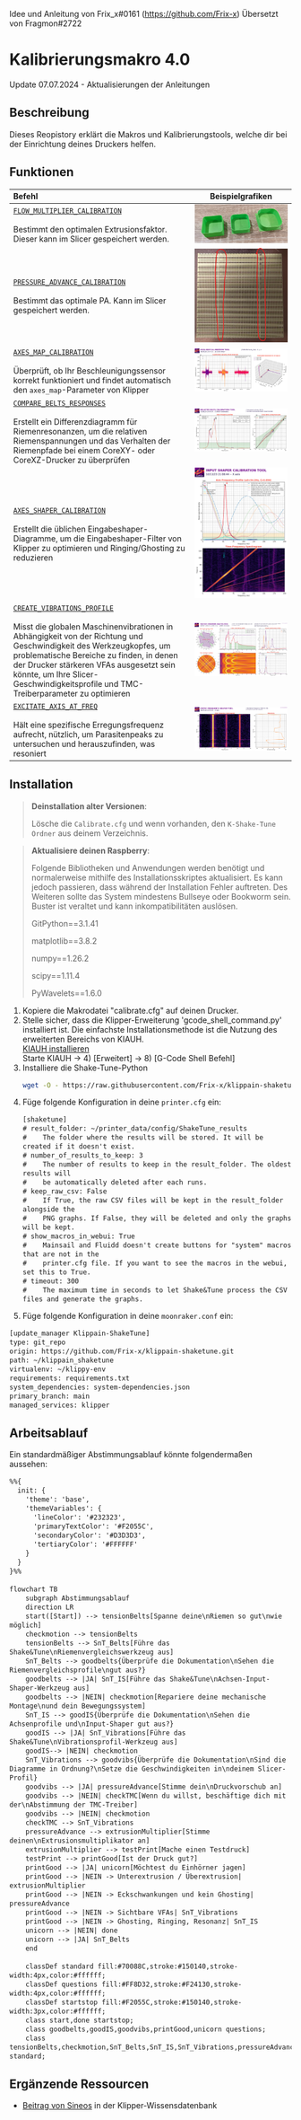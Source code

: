 Idee und Anleitung von Frix_x#0161 (https://github.com/Frix-x) 
Übersetzt von Fragmon#2722

# Kalibrierungsmakro 4.0

Update 07.07.2024 - Aktualisierungen der Anleitungen

## Beschreibung

Dieses Reopistory erklärt die Makros und Kalibrierungstools, welche dir bei der Einrichtung deines Druckers helfen.

## Funktionen

| Befehl | Beispielgrafiken |
|:------|:-------:|
|[`FLOW_MULTIPLIER_CALIBRATION`](./makros/Flow.md)<br /><br /> Bestimmt den optimalen Extrusionsfaktor. Dieser kann im Slicer gespeichert werden. | [<img src="./images/flow_calibration.png">](./functions/axes_map_calibration.md) |
|[`PRESSURE_ADVANCE_CALIBRATION`](./fmakros/PA.md)<br /><br />Bestimmt das optimale PA. Kann im Slicer gespeichert werden. | [<img src="./images/pa_calibration.png">](./functions/axes_map_calibration.md) |
|[`AXES_MAP_CALIBRATION`](./functions/axes_map_calibration.md)<br /><br />Überprüft, ob Ihr Beschleunigungssensor korrekt funktioniert und findet automatisch den `axes_map`-Parameter von Klipper | [<img src="./images/axesmap_example.png">](./functions/axes_map_calibration.md) |
|[`COMPARE_BELTS_RESPONSES`](./functions/compare_belts_responses.md)<br /><br />Erstellt ein Differenzdiagramm für Riemenresonanzen, um die relativen Riemenspannungen und das Verhalten der Riemenpfade bei einem CoreXY- oder CoreXZ-Drucker zu überprüfen | [<img src="./images/belts_example.png">](./macros/compare_belts_responses.md) |
|[`AXES_SHAPER_CALIBRATION`](./mfunctions/axes_shaper_calibrations.md)<br /><br />Erstellt die üblichen Eingabeshaper-Diagramme, um die Eingabeshaper-Filter von Klipper zu optimieren und Ringing/Ghosting zu reduzieren | [<img src="./images/axis_example.png">](./macros/axes_shaper_calibrations.md) |
|[`CREATE_VIBRATIONS_PROFILE`](./functions/create_vibrations_profile.md)<br /><br />Misst die globalen Maschinenvibrationen in Abhängigkeit von der Richtung und Geschwindigkeit des Werkzeugkopfes, um problematische Bereiche zu finden, in denen der Drucker stärkeren VFAs ausgesetzt sein könnte, um Ihre Slicer-Geschwindigkeitsprofile und TMC-Treiberparameter zu optimieren | [<img src="./images/vibrations_example.png">](./functions/create_vibrations_profile.md) |
|[`EXCITATE_AXIS_AT_FREQ`](./functions/excitate_axis_at_freq.md)<br /><br />Hält eine spezifische Erregungsfrequenz aufrecht, nützlich, um Parasitenpeaks zu untersuchen und herauszufinden, was resoniert | [<img src="./images/excitate_at_freq_example.png">](./macros/excitate_axis_at_freq.md) |

## Installation

  > **Deinstallation alter Versionen**:
  >
  > Lösche die `Calibrate.cfg` und wenn vorhanden, den `K-Shake-Tune Ordner` aus deinem Verzeichnis.


  > **Aktualisiere deinen Raspberry**:
  >
  > Folgende Bibliotheken und Anwendungen werden benötigt und normalerweise mithilfe des Installationsskriptes aktualisiert. Es kann jedoch passieren, dass während der Installation Fehler auftreten. Des Weiteren sollte das System mindestens Bullseye oder Bookworm sein. Buster ist veraltet und kann inkompatibilitäten auslösen.
  >
> GitPython==3.1.41
  >
> matplotlib==3.8.2
  >
> numpy==1.26.2
  >
> scipy==1.11.4
  >
> PyWavelets==1.6.0


  1. Kopiere die Makrodatei "calibrate.cfg" auf deinen Drucker.
  2. Stelle sicher, dass die Klipper-Erweiterung 'gcode_shell_command.py' installiert ist.
  Die einfachste Installationsmethode ist die Nutzung des erweiterten Bereichs von KIAUH.\
  [KIAUH installieren](https://www.obico.io/blog/install-klipper-with-kiauh/#install-kiauh-on-your-raspberry-pi)\
  Starte KIAUH -> 4) [Erweitert] -> 8) [G-Code Shell Befehl]
  3. Installiere die Shake-Tune-Python
     ```bash
     wget -O - https://raw.githubusercontent.com/Frix-x/klippain-shaketune/main/install.sh | bash
     ```
  5. Füge folgende Konfiguration in deine  `printer.cfg` ein:
     ```
     [shaketune]
     # result_folder: ~/printer_data/config/ShakeTune_results
     #    The folder where the results will be stored. It will be created if it doesn't exist.
     # number_of_results_to_keep: 3
     #    The number of results to keep in the result_folder. The oldest results will
     #    be automatically deleted after each runs.
     # keep_raw_csv: False
     #    If True, the raw CSV files will be kept in the result_folder alongside the
     #    PNG graphs. If False, they will be deleted and only the graphs will be kept.
     # show_macros_in_webui: True
     #    Mainsail and Fluidd doesn't create buttons for "system" macros that are not in the
     #    printer.cfg file. If you want to see the macros in the webui, set this to True.
     # timeout: 300
     #    The maximum time in seconds to let Shake&Tune process the CSV files and generate the graphs.
     ```
  6. Füge folgende Konfiguration in deine `moonraker.conf` ein:
     
    [update_manager Klippain-ShakeTune]
    type: git_repo
    origin: https://github.com/Frix-x/klippain-shaketune.git
    path: ~/klippain_shaketune
    virtualenv: ~/klippy-env
    requirements: requirements.txt
    system_dependencies: system-dependencies.json
    primary_branch: main
    managed_services: klipper

## Arbeitsablauf

Ein standardmäßiger Abstimmungsablauf könnte folgendermaßen aussehen:

```mermaid
%%{
  init: {
    'theme': 'base',
    'themeVariables': {
      'lineColor': '#232323',
      'primaryTextColor': '#F2055C',
      'secondaryColor': '#D3D3D3',
      'tertiaryColor': '#FFFFFF'
    }
  }
}%%

flowchart TB
    subgraph Abstimmungsablauf
    direction LR
    start([Start]) --> tensionBelts[Spanne deine\nRiemen so gut\nwie möglich]
    checkmotion --> tensionBelts
    tensionBelts --> SnT_Belts[Führe das Shake&Tune\nRiemenvergleichswerkzeug aus]
    SnT_Belts --> goodbelts{Überprüfe die Dokumentation\nSehen die Riemenvergleichsprofile\ngut aus?}
    goodbelts --> |JA| SnT_IS[Führe das Shake&Tune\nAchsen-Input-Shaper-Werkzeug aus]
    goodbelts --> |NEIN| checkmotion[Repariere deine mechanische Montage\nund dein Bewegungssystem]
    SnT_IS --> goodIS{Überprüfe die Dokumentation\nSehen die Achsenprofile und\nInput-Shaper gut aus?}
    goodIS --> |JA| SnT_Vibrations[Führe das Shake&Tune\nVibrationsprofil-Werkzeug aus]
    goodIS--> |NEIN| checkmotion
    SnT_Vibrations --> goodvibs{Überprüfe die Dokumentation\nSind die Diagramme in Ordnung?\nSetze die Geschwindigkeiten in\ndeinem Slicer-Profil}
    goodvibs --> |JA| pressureAdvance[Stimme dein\nDruckvorschub an]
    goodvibs --> |NEIN| checkTMC[Wenn du willst, beschäftige dich mit der\nAbstimmung der TMC-Treiber]
    goodvibs --> |NEIN| checkmotion
    checkTMC --> SnT_Vibrations
    pressureAdvance --> extrusionMultiplier[Stimme deinen\nExtrusionsmultiplikator an]
    extrusionMultiplier --> testPrint[Mache einen Testdruck]
    testPrint --> printGood[Ist der Druck gut?]
    printGood --> |JA| unicorn[Möchtest du Einhörner jagen]
    printGood --> |NEIN -> Unterextrusion / Überextrusion| extrusionMultiplier
    printGood --> |NEIN -> Eckschwankungen und kein Ghosting| pressureAdvance
    printGood --> |NEIN -> Sichtbare VFAs| SnT_Vibrations
    printGood --> |NEIN -> Ghosting, Ringing, Resonanz| SnT_IS
    unicorn --> |NEIN| done
    unicorn --> |JA| SnT_Belts
    end

    classDef standard fill:#70088C,stroke:#150140,stroke-width:4px,color:#ffffff;
    classDef questions fill:#FF8D32,stroke:#F24130,stroke-width:4px,color:#ffffff;
    classDef startstop fill:#F2055C,stroke:#150140,stroke-width:3px,color:#ffffff;
    class start,done startstop;
    class goodbelts,goodIS,goodvibs,printGood,unicorn questions;
    class tensionBelts,checkmotion,SnT_Belts,SnT_IS,SnT_Vibrations,pressureAdvance,extrusionMultiplier,testPrint,checkTMC standard;
```

## Ergänzende Ressourcen

  - [Beitrag von Sineos](https://klipper.discourse.group/t/interpreting-the-input-shaper-graphs/9879) in der Klipper-Wissensdatenbank

